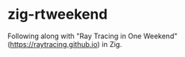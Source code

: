 # zig-rtweekend
Following along with "Ray Tracing in One Weekend" (https://raytracing.github.io) in Zig.
